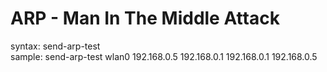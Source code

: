 <h1>ARP - Man In The Middle Attack</h1>
syntax: send-arp-test <interface> <sender ip> <target ip> <sender ip> <target ip><br>
sample: send-arp-test wlan0 192.168.0.5 192.168.0.1 192.168.0.1 192.168.0.5<br>
